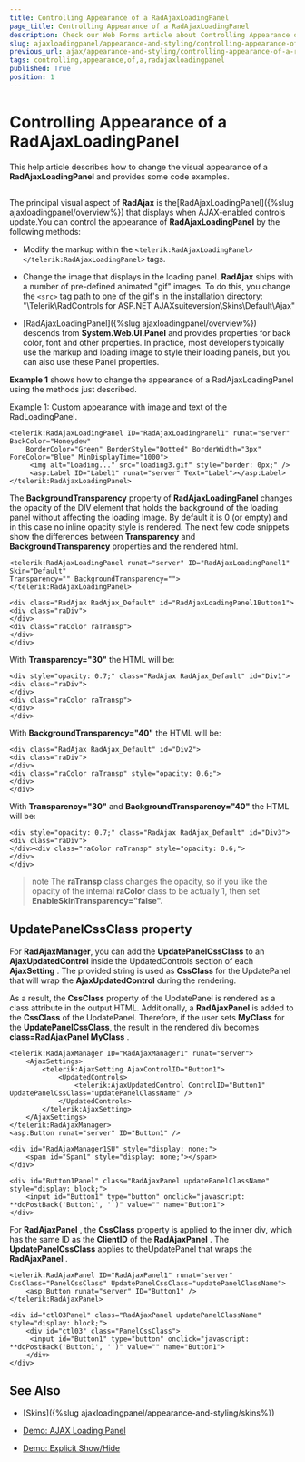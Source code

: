 ```yaml
---
title: Controlling Appearance of a RadAjaxLoadingPanel
page_title: Controlling Appearance of a RadAjaxLoadingPanel
description: Check our Web Forms article about Controlling Appearance of a RadAjaxLoadingPanel.
slug: ajaxloadingpanel/appearance-and-styling/controlling-appearance-of-a-radajaxloadingpanel
previous_url: ajax/appearance-and-styling/controlling-appearance-of-a-radajaxloadingpanel
tags: controlling,appearance,of,a,radajaxloadingpanel
published: True
position: 1
---
```


# Controlling Appearance of a RadAjaxLoadingPanel



This help article describes how to change the visual appearance of a **RadAjaxLoadingPanel** and provides some code examples.

## 

The principal visual aspect of **RadAjax** is the[RadAjaxLoadingPanel]({%slug ajaxloadingpanel/overview%}) that displays when AJAX-enabled controls update.You can control the appearance of **RadAjaxLoadingPanel** by the following methods:

* Modify the markup within the `<telerik:RadAjaxLoadingPanel> </telerik:RadAjaxLoadingPanel>` tags.

* Change the image that displays in the loading panel. **RadAjax** ships with a number of pre-defined animated "gif" images. To do this, you change the `<src>` tag path to one of the gif's in the installation directory: "\Telerik\RadControls for ASP.NET AJAXsuiteversion\Skins\Default\Ajax"

* [RadAjaxLoadingPanel]({%slug ajaxloadingpanel/overview%}) descends from **System.Web.UI.Panel** and provides properties for back color, font and other properties. In practice, most developers typically use the markup and loading image to style their loading panels, but you can also use these Panel properties.

**Example 1** shows how to change the appearance of a RadAjaxLoadingPanel using the methods just described.

Example 1: Custom appearance with image and text of the RadLoadingPanel.

````ASP.NET
<telerik:RadAjaxLoadingPanel ID="RadAjaxLoadingPanel1" runat="server" BackColor="Honeydew"
	BorderColor="Green" BorderStyle="Dotted" BorderWidth="3px" ForeColor="Blue" MinDisplayTime="1000">
	 <img alt="Loading..." src="loading3.gif" style="border: 0px;" />
	 <asp:Label ID="Label1" runat="server" Text="Label"></asp:Label>
</telerik:RadAjaxLoadingPanel>
````



The **BackgroundTransparency** property of **RadAjaxLoadingPanel** changes the opacity of the DIV element that holds the background of the loading panel without affecting the loading Image. By default it is 0 (or empty) and in this case no inline opacity style is rendered. The next few code snippets show the differences between **Transparency** and **BackgroundTransparency** properties and the rendered html.

````ASP.NET
<telerik:RadAjaxLoadingPanel runat="server" ID="RadAjaxLoadingPanel1" Skin="Default"
Transparency="" BackgroundTransparency=""></telerik:RadAjaxLoadingPanel>
````



````ASP.NET
<div class="RadAjax RadAjax_Default" id="RadAjaxLoadingPanel1Button1">
<div class="raDiv">
</div>
<div class="raColor raTransp">
</div>
</div>
````



With **Transparency="30"** the HTML will be:

````ASP.NET
<div style="opacity: 0.7;" class="RadAjax RadAjax_Default" id="Div1">
<div class="raDiv">
</div>
<div class="raColor raTransp">
</div>
</div>
````



With **BackgroundTransparency="40"** the HTML will be:

````ASP.NET
<div class="RadAjax RadAjax_Default" id="Div2">
<div class="raDiv">
</div>
<div class="raColor raTransp" style="opacity: 0.6;">
</div>
</div>
````



With **Transparency="30"** and **BackgroundTransparency="40"** the HTML will be:

````ASP.NET
<div style="opacity: 0.7;" class="RadAjax RadAjax_Default" id="Div3">
<div class="raDiv">
</div><div class="raColor raTransp" style="opacity: 0.6;">
</div>
</div>
````



>note The **raTransp** class changes the opacity, so if you like the opacity of the internal **raColor** class to be actually 1, then set **EnableSkinTransparency="false".** 
>


## UpdatePanelCssClass property

For **RadAjaxManager**, you can add the **UpdatePanelCssClass** to an **AjaxUpdatedControl** inside the UpdatedControls section of each **AjaxSetting** . The provided string is used as **CssClass** for the UpdatePanel that will wrap the **AjaxUpdatedControl** during the rendering.

As a result, the **CssClass** property of the UpdatePanel is rendered as a class attribute in the output HTML. Additionally, a **RadAjaxPanel** is added to the **CssClass** of the UpdatePanel. Therefore, if the user sets **MyClass** for the **UpdatePanelCssClass**, the result in the rendered div becomes **class=RadAjaxPanel MyClass** .

````ASP.NET
<telerik:RadAjaxManager ID="RadAjaxManager1" runat="server">
	<AjaxSettings>
	    <telerik:AjaxSetting AjaxControlID="Button1">
	        <UpdatedControls>
	            <telerik:AjaxUpdatedControl ControlID="Button1" UpdatePanelCssClass="updatePanelClassName" />
	        </UpdatedControls>
	    </telerik:AjaxSetting>
	</AjaxSettings>
</telerik:RadAjaxManager>
<asp:Button runat="server" ID="Button1" />
````



````ASP.NET
<div id="RadAjaxManager1SU" style="display: none;">
	<span id="Span1" style="display: none;"></span>
</div>
	
<div id="Button1Panel" class="RadAjaxPanel updatePanelClassName" style="display: block;">
	<input id="Button1" type="button" onclick="javascript: **doPostBack('Button1', '')" value="" name="Button1">
</div>
````



For **RadAjaxPanel** , the **CssClass** property is applied to the inner div, which has the same ID as the **ClientID** of the **RadAjaxPanel** . The **UpdatePanelCssClass** applies to theUpdatePanel that wraps the **RadAjaxPanel** .

````ASP.NET
<telerik:RadAjaxPanel ID="RadAjaxPanel1" runat="server" CssClass="PanelCssClass" UpdatePanelCssClass="updatePanelClassName">
	<asp:Button runat="server" ID="Button1" />
</telerik:RadAjaxPanel>
````



````ASP.NET
<div id="ctl03Panel" class="RadAjaxPanel updatePanelClassName" style="display: block;">
	<div id="ctl03" class="PanelCssClass">
	 <input id="Button1" type="button" onclick="javascript: **doPostBack('Button1', '')" value="" name="Button1">
	</div>
</div>
````



## See Also

 * [Skins]({%slug ajaxloadingpanel/appearance-and-styling/skins%})

 * [Demo: AJAX Loading Panel](https://demos.telerik.com/aspnet-ajax/ajax/examples/loadingpanel/loadingimages/defaultcs.aspx)

 * [Demo: Explicit Show/Hide](https://demos.telerik.com/aspnet-ajax/ajax/examples/loadingpanel/explicitshowhide/defaultcs.aspx)
